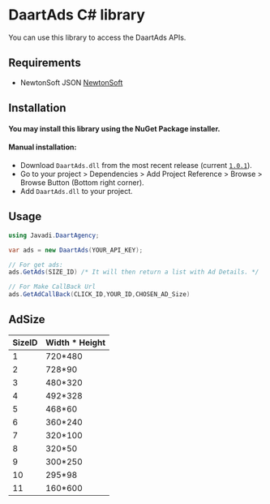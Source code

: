 # DaartAds C# library
You can use this library to access the DaartAds APIs.

## Requirements
- NewtonSoft JSON [NewtonSoft](https://json.net)

## Installation

#### You may install this library using the NuGet Package installer.

 #### Manual installation:
 - Download ```DaartAds.dll``` from the most recent release (current [```1.0.1```](https://github.com/daart-agency/DaartAds-CS/releases/tag/1.0.1)).
 - Go to your project > Dependencies > Add Project Reference > Browse > Browse Button (Bottom right corner).
 - Add ```DaartAds.dll``` to your project.
## Usage
```cs
using Javadi.DaartAgency;

var ads = new DaartAds(YOUR_API_KEY);

// For get ads:
ads.GetAds(SIZE_ID) /* It will then return a list with Ad Details. */

// For Make CallBack Url
ads.GetAdCallBack(CLICK_ID,YOUR_ID,CHOSEN_AD_Size)
```

## AdSize
| SizeID | Width * Height |
|--|--|
| 1  | 720*480 |
| 2  | 728*90  |
| 3  | 480*320 |
| 4  | 492*328 |
| 5  | 468*60  |
| 6  | 360*240 |
| 7  | 320*100 |
| 8  | 320*50  |
| 9  | 300*250 |
| 10 | 295*98  |
| 11 | 160*600 |
